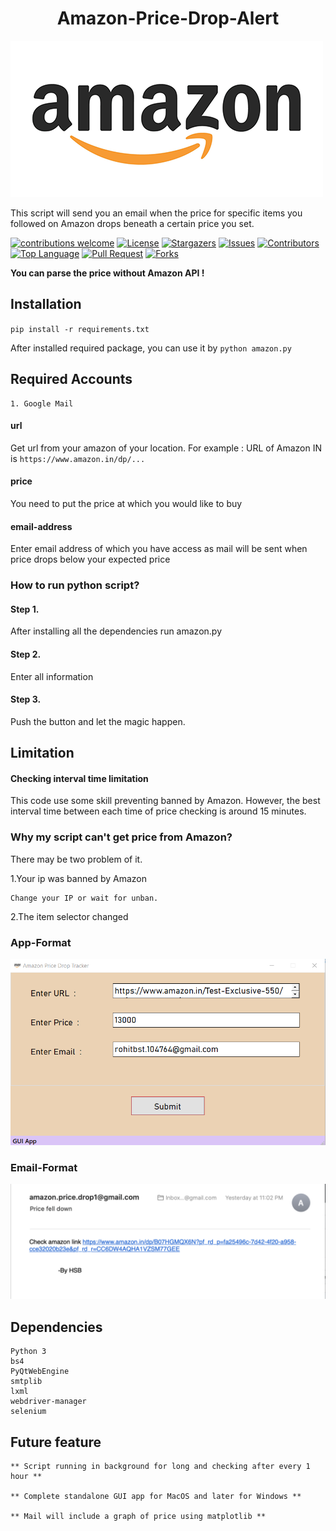 <p align="center">
    <h1 align="center">Amazon-Price-Drop-Alert</h1>

![](./images/icon.png)

This script will send you an email when the price for specific items you followed on Amazon drops beneath a certain price you set.

</p> 

<p align="center">
    

[![contributions welcome](https://img.shields.io/badge/contributions-welcome-brightgreen?style=for-the-badge)](https://github.com/harshsbais/Amazon-Price-Drop-Alert/issues)
[![License](https://img.shields.io/github/license/harshsbais/Amazon-Price-Drop-Alert?style=for-the-badge)](https://github.com/harshsbais/Amazon-Price-Drop-Alert/blob/main/LICENSE)
[![Stargazers](https://img.shields.io/github/stars/harshsbais/Amazon-Price-Drop-Alert?style=for-the-badge)](https://github.com//harshsbais/Amazon-Price-Drop-Alert/stargazers)
[![Issues](https://img.shields.io/github/issues/harshsbais/Amazon-Price-Drop-Alert?style=for-the-badge)](https://github.com/harshsbais/Amazon-Price-Drop-Alert/issues)
[![Contributors](https://img.shields.io/github/contributors/harshsbais/Amazon-Price-Drop-Alert?style=for-the-badge)](https://img.shields.io/github/contributors/thinktocode/COVID-19-Tracker)
[![Top Language](https://img.shields.io/github/languages/top/harshsbais/Amazon-Price-Drop-Alert?style=for-the-badge)](https://github.com/harshsbais/Amazon-Price-Drop-Alert)
[![Pull Request](https://img.shields.io/github/issues-pr/harshsbais/Amazon-Price-Drop-Alert?style=for-the-badge)](https://github.com/harshsbais/Amazon-Price-Drop-Alert/pulls)
[![Forks](https://img.shields.io/github/forks/harshsbais/Amazon-Price-Drop-Alert?style=for-the-badge)](https://github.com//harshsbais/Amazon-Price-Drop-Alert/network/members)

</p>




**You can parse the price without Amazon API !**





## Installation
`pip install -r requirements.txt`




After installed required package, you can use it by
`python amazon.py`

## Required Accounts
```text
1. Google Mail
```


#### url
Get url from your amazon of your location. For example : URL of Amazon IN is `https://www.amazon.in/dp/...`
 

#### price
You need to put the price at which you would like to buy

#### email-address
Enter email address of which you have access as mail will be sent when price drops below your expected price


### How to run python script? 
#### Step 1.
After installing all the dependencies run amazon.py
#### Step 2.
Enter all information
#### Step 3.
Push the button and let the magic happen.

## Limitation
#### Checking interval time limitation
This code use some skill preventing banned by Amazon. However, the best interval time between each time of price checking is around 15 minutes.

### Why my script can't get price from Amazon?
There may be two problem of it.

1.Your ip was banned by Amazon

	Change your IP or wait for unban.


2.The item selector changed

### App-Format
![](./images/app.png)

### Email-Format
![](./images/screen.png)


## Dependencies
```text
Python 3
bs4
PyQtWebEngine
smtplib
lxml
webdriver-manager
selenium
```

## Future feature
```text
** Script running in background for long and checking after every 1 hour **

** Complete standalone GUI app for MacOS and later for Windows **

** Mail will include a graph of price using matplotlib **
```
